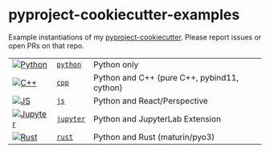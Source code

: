 # pyproject-cookiecutter-examples

Example instantiations of my [pyproject-cookiecutter](https://github.com/timkpaine/pyproject-cookiecutter). Please report issues or open PRs on that repo.

| | | |
|:--|:--|:--|
[![Python](https://github.com/timkpaine/pyproject-cookiecutter-example/workflows/Build%20Status/badge.svg?branch=python)](https://github.com/timkpaine/pyproject-cookiecutter-example/actions?query=workflow%3A%22Build+Status%22) | [`python`](https://github.com/timkpaine/pyproject-cookiecutter-example/tree/python) | Python only |
[![C++](https://github.com/timkpaine/pyproject-cookiecutter-example/workflows/Build%20Status/badge.svg?branch=cpp)](https://github.com/timkpaine/pyproject-cookiecutter-example/actions?query=workflow%3A%22Build+Status%22) | [`cpp`](https://github.com/timkpaine/pyproject-cookiecutter-example/tree/cpp) | Python and C++ (pure C++, pybind11, cython) |
[![JS](https://github.com/timkpaine/pyproject-cookiecutter-example/workflows/Build%20Status/badge.svg?branch=js)](https://github.com/timkpaine/pyproject-cookiecutter-example/actions?query=workflow%3A%22Build+Status%22) | [`js`](https://github.com/timkpaine/pyproject-cookiecutter-example/tree/js) | Python and React/Perspective |
[![Jupyter](https://github.com/timkpaine/pyproject-cookiecutter-example/workflows/Build%20Status/badge.svg?branch=jupyter)](https://github.com/timkpaine/pyproject-cookiecutter-example/actions?query=workflow%3A%22Build+Status%22) | [`jupyter`](https://github.com/timkpaine/pyproject-cookiecutter-example/tree/jupyter) | Python and JupyterLab Extension |
[![Rust](https://github.com/timkpaine/pyproject-cookiecutter-example/workflows/Build%20Status/badge.svg?branch=rust)](https://github.com/timkpaine/pyproject-cookiecutter-example/actions?query=workflow%3A%22Build+Status%22) | [`rust`](https://github.com/timkpaine/pyproject-cookiecutter-example/tree/rust) | Python and Rust (maturin/pyo3) |

